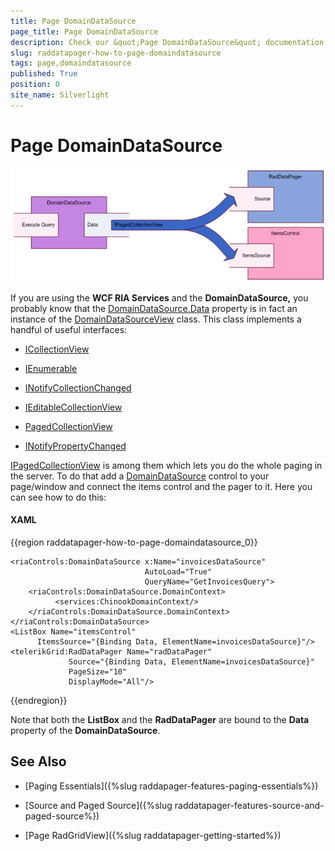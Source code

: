 ```yaml
---
title: Page DomainDataSource
page_title: Page DomainDataSource
description: Check our &quot;Page DomainDataSource&quot; documentation article for the RadDataPager WPF control.
slug: raddatapager-how-to-page-domaindatasource
tags: page,domaindatasource
published: True
position: 0
site_name: Silverlight
---
```


# Page DomainDataSource


 ![](images/RadDataPager_How_To_PageDomainDataSource_01.png)

If you are using the __WCF RIA Services__ and the __DomainDataSource,__ you probably know that the [DomainDataSource.Data](http://msdn.microsoft.com/en-us/library/system.windows.controls.domaindatasource.data%28VS.91%29.aspx) property is in fact an instance of the [DomainDataSourceView](http://msdn.microsoft.com/en-us/library/system.windows.controls.ria.domaindatasourceview%28VS.91%29.aspx) class. This class implements a handful of useful interfaces:

* [ICollectionView](http://msdn.microsoft.com/en-us/library/system.componentmodel.icollectionview.aspx)

* [IEnumerable](http://msdn.microsoft.com/en-us/library/system.collections.ienumerable.aspx)

* [INotifyCollectionChanged](http://msdn.microsoft.com/en-us/library/system.collections.specialized.inotifycollectionchanged.aspx)

* [IEditableCollectionView](http://msdn.microsoft.com/en-us/library/system.componentmodel.ieditablecollectionview.aspx)

* [PagedCollectionView](http://msdn.microsoft.com/en-us/library/system.componentmodel.ipagedcollectionview%28VS.95%29.aspx)

* [INotifyPropertyChanged](http://msdn.microsoft.com/en-us/library/system.componentmodel.inotifypropertychanged.aspx)

[IPagedCollectionView](http://msdn.microsoft.com/en-us/library/system.componentmodel.ipagedcollectionview%28VS.95%29.aspx) is among them which lets you do the whole paging in the server. To do that add a [DomainDataSource](http://msdn.microsoft.com/en-us/library/system.windows.controls.domaindatasource%28VS.91%29.aspx) control to your page/window and connect the items control and the pager to it. Here you can see how to do this:

#### __XAML__
{{region raddatapager-how-to-page-domaindatasource_0}}

	<riaControls:DomainDataSource x:Name="invoicesDataSource"
	                              AutoLoad="True"
	                              QueryName="GetInvoicesQuery">
	    <riaControls:DomainDataSource.DomainContext>
	          <services:ChinookDomainContext/>
	    </riaControls:DomainDataSource.DomainContext>
	</riaControls:DomainDataSource>
	<ListBox Name="itemsControl"
	      ItemsSource="{Binding Data, ElementName=invoicesDataSource}"/>
	<telerikGrid:RadDataPager Name="radDataPager"
	             Source="{Binding Data, ElementName=invoicesDataSource}"
	             PageSize="10"
	             DisplayMode="All"/>
{{endregion}}



Note that both the __ListBox__ and the __RadDataPager__ are bound to the __Data__ property of the __DomainDataSource__. 

## See Also

 * [Paging Essentials]({%slug raddapager-features-paging-essentials%})

 * [Source and Paged Source]({%slug raddatapager-features-source-and-paged-source%})

 * [Page RadGridView]({%slug raddatapager-getting-started%})

